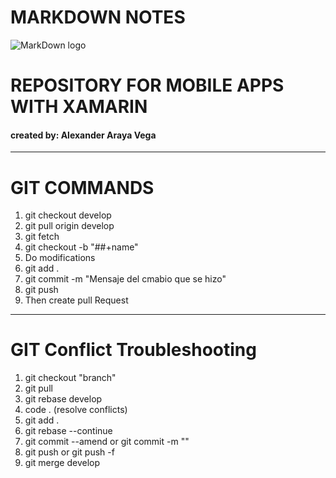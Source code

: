 # MARKDOWN NOTES
![MarkDown logo](https://img.icons8.com/nolan/2x/markdown.png)

# REPOSITORY FOR MOBILE APPS WITH XAMARIN
#### created by: Alexander Araya Vega
***

# GIT COMMANDS

1. git checkout develop
2. git pull origin develop
3. git fetch
4. git checkout -b "##+name"
5. Do modifications
6. git add .
7. git commit -m "Mensaje del cmabio que se hizo"
8. git push
9. Then create pull Request

***

# GIT Conflict Troubleshooting
1. git checkout "branch"
2. git pull
3. git rebase develop
4. code . (resolve conflicts)
5. git add .
6. git rebase --continue
7. git commit --amend or git commit -m ""
8. git push or git push -f
9. git merge develop